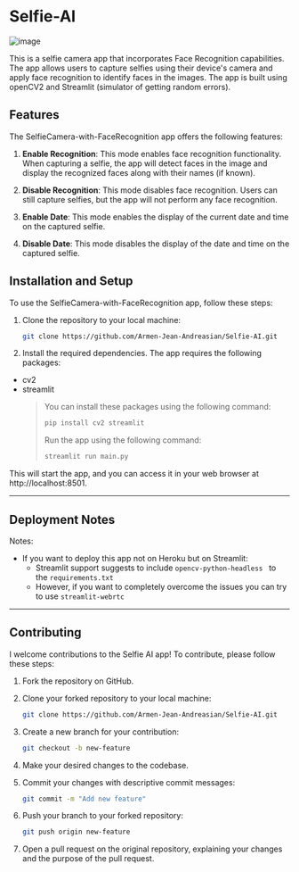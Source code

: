 # Selfie-AI
![image](https://external-content.duckduckgo.com/iu/?u=https%3A%2F%2Ftalkjarvis.com%2Fwp-content%2Fuploads%2F2019%2F12%2F1-1.jpg&f=1&nofb=1&ipt=f97256ba48e23d92004bcc7c20e20b8e54ced69c68c2cb85c6fc1e7d99743414&ipo=images)

This is a selfie camera app that incorporates Face Recognition capabilities. 
The app allows users to capture selfies using their device's camera and apply face recognition to identify faces in the images. 
The app is built using openCV2 and Streamlit (simulator of getting random errors). 

## Features

The SelfieCamera-with-FaceRecognition app offers the following features:

1. **Enable Recognition**: This mode enables face recognition functionality. When capturing a selfie, the app will detect faces in the image and display the recognized faces along with their names (if known).

2. **Disable Recognition**: This mode disables face recognition. Users can still capture selfies, but the app will not perform any face recognition.

3. **Enable Date**: This mode enables the display of the current date and time on the captured selfie.

4. **Disable Date**: This mode disables the display of the date and time on the captured selfie.

## Installation and Setup

To use the SelfieCamera-with-FaceRecognition app, follow these steps:

1. Clone the repository to your local machine:

   ```bash
   git clone https://github.com/Armen-Jean-Andreasian/Selfie-AI.git
   ```
   
2. Install the required dependencies. The app requires the following packages:

- cv2
- streamlit
  > You can install these packages using the following command:
  > ```bash
  > pip install cv2 streamlit
  > ```
  > 
  > Run the app using the following command:
  > ```bash
  > streamlit run main.py
  > ```

This will start the app, and you can access it in your web browser at http://localhost:8501.

---
## Deployment Notes

Notes: 
- If you want to deploy this app not on Heroku but on Streamlit:
  - Streamlit support suggests to include `opencv-python-headless ` to the `requirements.txt`
  - However, if you want to completely overcome the issues you can try to use `streamlit-webrtc`

---
## Contributing
I welcome contributions to the Selfie AI app! To contribute, please follow these steps:

1. Fork the repository on GitHub.

2. Clone your forked repository to your local machine:

   ```bash
   git clone https://github.com/Armen-Jean-Andreasian/Selfie-AI.git
   ```
   
3. Create a new branch for your contribution:

   ```bash
   git checkout -b new-feature
   ```
   
4. Make your desired changes to the codebase.

5. Commit your changes with descriptive commit messages:

   ```bash
   git commit -m "Add new feature"
   ```

6. Push your branch to your forked repository: 
   ```bash
   git push origin new-feature
   ```

7. Open a pull request on the original repository, explaining your changes and the purpose of the pull request.

